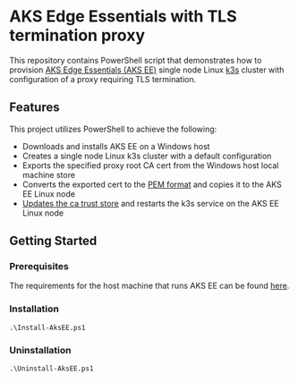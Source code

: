 # AKS Edge Essentials with TLS termination proxy

This repository contains PowerShell script that demonstrates how to provision [AKS Edge Essentials (AKS EE)](https://learn.microsoft.com/en-us/azure/aks/hybrid/aks-edge-overview) single node Linux [k3s](https://k3s.io/) cluster with configuration of a proxy requiring TLS termination.

## Features

This project utilizes PowerShell to achieve the following:

* Downloads and installs AKS EE on a Windows host
* Creates a single node Linux k3s cluster with a default configuration
* Exports the specified proxy root CA cert from the Windows host local machine store
* Converts the exported cert to the [PEM format](https://en.wikipedia.org/wiki/Privacy-Enhanced_Mail) and copies it to the AKS EE Linux node
* [Updates the ca trust store](https://www.linux.org/docs/man8/update-ca-trust.html) and restarts the k3s service on the AKS EE Linux node

## Getting Started

### Prerequisites

The requirements for the host machine that runs AKS EE can be found [here](https://learn.microsoft.com/en-us/azure/aks/hybrid/aks-edge-system-requirements#hardware-requirements).

### Installation

`.\Install-AksEE.ps1`

### Uninstallation

`.\Uninstall-AksEE.ps1`
